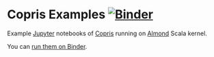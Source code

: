 # Copris Examples [![Binder](https://mybinder.org/badge_logo.svg)](https://mybinder.org/v2/gh/tamura70/copris-examples/master)

Example [Jupyter](http://jupyter.org/) notebooks of [Copris](http://bach.istc.kobe-u.ac.jp/copris/) running on [Almond](https://almond.sh) Scala kernel.

You can [run them on Binder](https://mybinder.org/v2/gh/tamura70/copris-examples/master).
